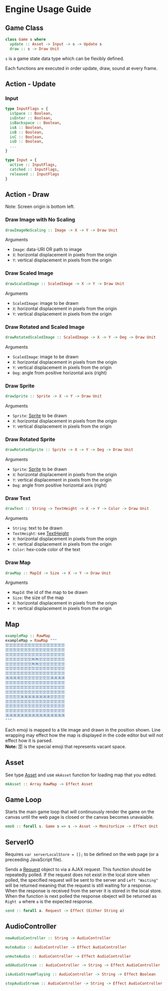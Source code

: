 # Engine Usage Guide

## Game Class

```PureScript
class Game s where
  update :: Asset -> Input -> s -> Update s
  draw :: s -> Draw Unit
```

`s` is a game state data type which can be flexibly defined.

Each functions are executed in order update, draw, sound at every frame.

## Action - Update

### Input

```PureScript
type InputFlags = {
  isSpace :: Boolean,
  isEnter :: Boolean,
  isBackspace :: Boolean,
  isA :: Boolean,
  isB :: Boolean,  
  isC :: Boolean, 
  isD :: Boolean,
  ...
}

type Input = { 
  active :: InputFlags,
  catched :: InputFlags, 
  released :: InputFlags
}
```

## Action - Draw

Note: Screen origin is bottom left.

### Draw Image with No Scaling
```PureScript
drawImageNoScaling :: Image -> X -> Y -> Draw Unit
```
Arguments
- `Image`: data-URI OR path to image
- `X`: horizontal displacement in pixels from the origin
- `Y`: vertical displacement in pixels from the origin

### Draw Scaled Image
```PureScript
drawScaledImage :: ScaledImage -> X -> Y -> Draw Unit
```
Arguments
- `ScaledImage`: image to be drawn
- `X`: horizontal displacement in pixels from the origin
- `Y`: vertical displacement in pixels from the origin

### Draw Rotated and Scaled Image
```PureScript
drawRotatedScaledImage :: ScaledImage -> X -> Y -> Deg -> Draw Unit
```
Arguments
- `ScaledImage`: image to be drawn
- `X`: horizontal displacement in pixels from the origin
- `Y`: vertical displacement in pixels from the origin
- `Deg`: angle from positive horizontal axis (right)

### Draw Sprite
```PureScript
drawSprite :: Sprite -> X -> Y -> Draw Unit
```
Arguments
- `Sprite`: [Sprite](types.md\#Sprite) to be drawn
- `X`: horizontal displacement in pixels from the origin
- `Y`: vertical displacement in pixels from the origin

### Draw Rotated Sprite
```PureScript
drawRotatedSprite :: Sprite -> X -> Y -> Deg -> Draw Unit
```
Arguments
- `Sprite`: [Sprite](types.md\#Sprite) to be drawn
- `X`: horizontal displacement in pixels from the origin
- `Y`: vertical displacement in pixels from the origin
- `Deg`: angle from positive horizontal axis (right)

### Draw Text
```PureScript
drawText :: String -> TextHeight -> X -> Y -> Color -> Draw Unit
```
Arguments
- `String`: text to be drawn
- `TextHeight`: see [TextHeight](types.md\#TextHeight)
- `X`: horizontal displacement in pixels from the origin
- `Y`: vertical displacement in pixels from the origin
- `Color`: hex-code color of the text

### Draw Map
```PureScript
drawMap :: MapId -> Size -> X -> Y -> Draw Unit
```
Arguments
- `MapId`: the id of the map to be drawn
- `Size`: the size of the map
- `X`: horizontal displacement in pixels from the origin
- `Y`: vertical displacement in pixels from the origin

## Map

```PureScript
exampleMap :: RawMap
exampleMap = RawMap """
🈳🈳🈳🈳🈳🈳🈳🈳🈳🈳🈳🈳🈳🈳🈳🈳
🈳🈳🈳🈳🈳🈳🈳🈳🈳🈳🈳🈳🈳🈳🈳🈳
🈳🈳🈳🈳🈳🈳🈳🈳🈳🈳🈳🈳🈳🈳🈳🈳
🈳🈳🈳🈳🈳🈳🈳🈚🈚🈳🈳🈳🈳🈳🈳🈳
🈳🈳🈳🈳🈳🈳🈳🈚🈚🈳🈳🈳🈳🈳🈳🈳
🈳🈳🈳🈳🈳🈳🈳🈳🈳🈳🈳🈳🈳🈳🈳🈳
🈳🈳🈳🈳🈳🈳🈳🈳🈳🈳🈳🈳🈳🈳🈳🈳
🈵🈵🈵🈵🈳🈳🈳🈳🈳🈳🈳🈳🈵🈵🈵🈵
🈳🈳🈳🈳🈳🈳🈳🈳🈳🈳🈳🈳🈳🈳🈳🈳
🈳🈳🈳🈳🈳🈳🈳🈳🈳🈳🈳🈳🈳🈳🈳🈳
🈳🈳🈳🈳🈳🈳🈳🈳🈳🈳🈳🈳🈳🈳🈳🈳
🈳🈳🈳🈳🈵🈵🈵🈵🈵🈵🈵🈵🈳🈳🈳🈳
🈳🈳🈳🈳🈳🈳🈳🈳🈳🈳🈳🈳🈳🈳🈳🈳
🈳🈳🈳🈳🈳🈳🈳🈳🈳🈳🈳🈳🈳🈳🈳🈳
🈳🈳🈳🈳🈳🈳🈳🈳🈳🈳🈳🈳🈳🈳🈳🈳
🈵🈵🈵🈵🈵🈵🈵🈵🈵🈵🈵🈵🈵🈵🈵🈵
"""
```
Each emoji is mapped to a tile image and drawn in the position shown. Line wrapping may effect how the map is displayed in the code editor but will not effect how it is parsed. <br>
**Note:** 🈳 is the special emoji that represents vacant space.

## Asset

See type [Asset](types.md\#Asset) and use `mkAsset` function for loading map that you edited.

```PureScript
mkAsset :: Array RawMap -> Effect Asset
```

## Game Loop

Starts the main game loop that will continuously render the game on the canvas until the web page is closed or the canvas becomes unavaiable.

```PureScript
emo8 :: forall s. Game s => s -> Asset -> MonitorSize -> Effect Unit
```

## ServerIO

Requires `var serverLocalStore = [];` to be defined on the web page (or a preceeding JavaScript file).

Sends a [Request](types.md\#Request) object to via a AJAX request. This function should be repeatedly polled. If the request does not exist in the local store when polled, the specified request will be sent to the server and `Left "Waiting"` will be returned meaning that the request is still waiting for a response. When the response is received from the server it is stored in the local store. When the function is next polled the response obeject will be returned as `Right a` where `a` is the expected response.

```PureScript
send :: forall a. Request -> Effect (Either String a)
```

## AudioController

```PureScript
newAudioController :: String -> AudioController
```

```PureScript
muteAudio :: AudioController -> Effect AudioController
```

```PureScript
unmuteAudio :: AudioController -> Effect AudioController
```

```PureScript
addAudioStream :: AudioController -> String -> Effect AudioController
```

```PureScript
isAudioStreamPlaying :: AudioController -> String -> Effect Boolean
```

```PureScript
stopAudioStream :: AudioController -> String -> Effect AudioController
```